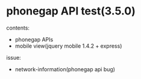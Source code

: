phonegap API test(3.5.0)
===

contents:
  * phonegap APIs
  * mobile view(jquery mobile 1.4.2 + express)

issue:
  * network-information(phonegap api bug)
